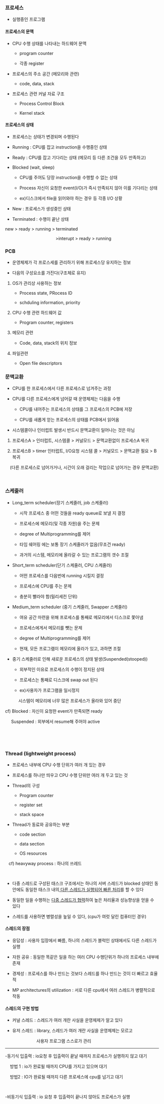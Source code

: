 ### 프로세스

- 실행중인 프로그램

#### 프로세스의 문맥

- CPU 수행 상태를 나타내는 하드웨어 문맥 
  
  - program counter
  
  - 각종 register

- 프로세스의 주소 공간 (메모리와 관련)
  
  - code, data, stack

- 프로세스 관련 커널 자료 구조 
  
  - Process Control Block
  
  - Kernel stack

#### 프로세스의 상태

- 프로세스는 상태가 변경되며 수행된다

- Running : CPU를 잡고 instruction을 수행중인 상태

- Ready : CPU를 잡고 기다리는 상태 (메모리 등 다른 조건을 모두 만족하고)

- Blocked (wait, sleep)
  
  - CPU를 주어도 당장 instruction을 수행할 수 없는 상태
  
  - Process 자신이 요청한 event(I/O)가 즉시 만족되지 않아 이를 기다리는 상태
  
  - ex)디스크에서 file을 읽어와야 하는 경우 등 각종 I/O 상황

- New : 프로세스가 생성중인 상태

- Terminated : 수행이 끝난 상태

new > ready > running > terminated

                                          >interupt > ready > running

### PCB

- 운영체제가 각 프로스세를 관리하기 위해 프로세스당 유지하는 정보

- 다음의 구성요소를 가진다(구조체로 유지)
1. OS가 관리상 사용하는 정보
   
   - Process state, PRocess ID
   
   - schduling information, priority

2. CPU 수행 관련 하드웨어 값
   
   - Program counter, registers

3. 메모리 관련
   
   - Code, data, stack의 위치 정보

4. 파일관련
   
   - Open file descriptors

### 문맥교환

- CPU를 한 프로세스에서 다른 프로세스로 넘겨주는 과정

- CPU를 다른 프로세스에게 넘어갈 때 운영체제는 다음을 수행
  
  - CPU를 내어주는 프로세스의 상태를 그 프로세스의 PCB에 저장
  
  - CPU를 새롭게 얻는 프로세스의 상태를 PCB에서 읽어옴

- 시스템콜이나 인터럽트 발생시 반드시 문맥교환이 일어나는 것은 아님
1. 프로세스A > 인터럽트, 시스템콜 > 커널모드 > 문맥교환없이 프로세스A 복귀

2. 프로세스B > timer 인터럽트, I/O요청 시스템 콜 > 커널모드 > 문맥교환 필요 > B 복귀

    (다른 프로세스로 넘어가거나, 시간이 오래 걸리는 작업으로 넘어가는 경우 문맥교환)

    

### 스케줄러

- Long_term scheduler(장기 스케줄러, job 스케줄러)
  
  - 시작 프로세스 중 어떤 것들을 ready queue로 보낼 지 결정
  
  - 프로세스에 메모리(및 각종 자원)을 주는 문제
  
  - degree of Multiprogramming를 제어
  
  - 타임 쉐어링 에는 보통 장기 스케줄러가 없음(무조건 ready)
  
  - 과거의 시스템, 메모리에 올라갈 수 있는 프로그램의 갯수 조절

- Short_term scheduler(단기 스케줄러, CPU 스케줄러)
  
  - 어떤 프로세스를 다음번에 running 시킬지 결정
  
  - 프로세스에 CPU를 주는 문제
  
  - 충분히 빨라야 함(밀리세컨 단위)

- Medium_term scheduler (중기 스케줄러, Swapper 스케줄러)
  
  - 여유 공간 마련을 위해 프로세스를 통째로 메모리에서 디스크로 쫓아냄
  
  - 프로세스에게서 메모리를 뺏는 문제
  
  - degree of Multiprogramming를 제어
  
  - 현재, 모든 프로그램이 메모리에 올라가 있고, 과하면 조절

- 중기 스케줄러로 인해 새로운 프로세스의 상태 발생(Suspended(stooped))
  
  - 외부적인 이유로 프로세스의 수행이 정지된 상태
  
  - 프로세스는 통째로 디스크에 swap out 된다
  
  - ex)사용자가 프로그램을 일시정지
  
        시스템이 메모리에 너무 많은 프로세스가 올라와 있어 중단

cf) Blocked : 자신이 요청한 event가 만족되면 ready

     Suspended : 외부에서 resume해 주어야 active

    

    

### Thread (lightweight process)

- 프로세스 내부에 CPU 수행 단위가 여러 개 있는 경우

- 프로세스를 하나만 띄우고 CPU 수행 단위만 여러 개 두고 있는 것

- Thread의 구성
  
  - Program counter
  
  - register set
  
  - stack space

- Thread가 동료와 공유하는 부분
  
  - code section
  
  - data section
  
  - OS resources

   cf) heavyway process : 하나의 쓰레드

        

- 다중 스레드로 구성된 태스크 구조에서는 하나의 서버 스레드가 blocked 상태인 동안에도 동일한 태스크 내의<u> 다른 스레드가 실행되어 빠른 처리</u>를 할 수 있다

- 동일한 일을 수행하는 <u>다중 스레드가 협력</u>하여 높은 처리율과 성능향상을 얻을 수 있다

- 스레드를 사용하면 병렬성을 높일 수 있다, (cpu가 여럿 달린 컴퓨터인 경우)

#### 스레드의 장점

- 응답성 : 사용자 입장에서 빠름, 하나의 스레드가 블럭인 상태에서도 다른 스레드가 실행

- 자원 공유 : 동일한 똑같은 일을 하는 여러 CPU 수행단위가 하나의 프로세스 내부에 존재

- 경제성 : 프로세스를 하나 만드는 것보다 스레드를 하나 만드는 것이 더 빠르고 효율적

- MP architectures의 utilization  : 서로 다른 cpu에서 여러 스레드가 병렬적으로  작동

#### 스레드의 구현 방법

- 커널 스레드 : 스레드가 여러 개란 사실을 운영체제가 알고 있다

- 유저 스레드 : library, 스레드가 여러 개란 사실을 운영체제는 모르고 
  
                      사용자 프로그램 스스로가 관리

------------------------------------------------------------------

-동기식 입출력 : io요청 후 입출력이 끝날 때까지 프로세스가 실행하지 않고 대기

    방법 1 : io가 완료될 때까지 CPU를 가지고 있으며 대기

    방법2 : IO가 완료될 때까지 다른 프로세스에 cpu를 넘기고 대기

    

-비동기식 입출력 : io 요청 후 입출력이 끝나지 않아도 프로세스가 실행
